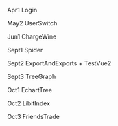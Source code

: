 Apr1 Login

May2 UserSwitch

Jun1 ChargeWine

Sept1 Spider

Sept2 ExportAndExports +  TestVue2

Sept3 TreeGraph

Oct1 EchartTree

Oct2 LibitIndex

Oct3 FriendsTrade

